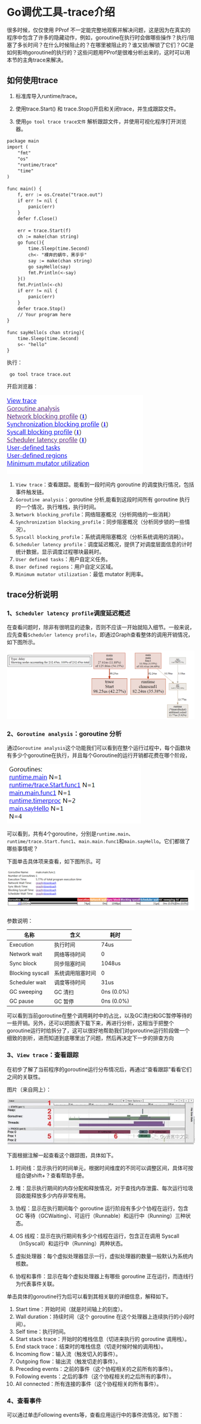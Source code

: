 # Go调优工具-trace介绍

很多时候，仅仅使用 PProf 不一定能完整地观察并解决问题，这是因为在真实的程序中包含了许多的隐藏动作，例如，goroutine在执行时会做哪些操作？执行/阻塞了多长时间？在什么时候阻止的？在哪里被阻止的？谁又锁/解锁了它们？GC是如何影响goroutine的执行的？这些问题用PProf是很难分析出来的，这时可以用本节的主角trace来解决。

## 如何使用trace

1. 标准库导入runtime/trace。

2. 使用trace.Start() 和 trace.Stop()开启和关闭trace，并生成跟踪文件。

3. 使用`go tool trace trace文件` 解析跟踪文件，并使用可视化程序打开浏览器。

```
package main
import (
	"fmt"
	"os"
	"runtime/trace"
	"time"
)

func main() {
	f, err := os.Create("trace.out")
	if err != nil {
		panic(err)
	}
	defer f.Close()

	err = trace.Start(f)
	ch := make(chan string)
	go func(){
		time.Sleep(time.Second)
		ch<- "裸奔的蜗牛，黑乎乎"
		say := make(chan string)
		go sayHello(say)
		fmt.Println(<-say)
	}()
	fmt.Println(<-ch)
	if err != nil {
		panic(err)
	}
	defer trace.Stop()
	// Your program here
}

func sayHello(s chan string){
	time.Sleep(time.Second)
	s<- "hello"
}
```

执行：

```
 go tool trace trace.out
```

开启浏览器：

![pprof_gongneng](images/trace-01.png)

1. `View trace`：查看跟踪。能看到一段时间内 goroutine 的调度执行情况，包括事件触发链。
2.  `Goroutine analysis`：goroutine 分析,能看到这段时间所有 goroutine 执行的一个情况，执行堆栈，执行时间。
3. `Network blocking_profile`：网络阻塞概况（分析网络的一些消耗）
4. `Synchronization blocking_profile`：同步阻塞概况（分析同步锁的一些情况）。
5. `Syscall blocking_profile`：系统调用阻塞概况（分析系统调用的消耗）。
6. `Scheduler latency profile`：调度延迟概况，提供了对调度层面信息的计时统计数据，显示调度过程哪块最耗时。
7. `User defined tasks`：用户自定义任务。
8.  `User defined regions`：用户自定义区域。
9. `Minimum mutator utilization`：最低 mutator 利用率。

## trace分析说明

### 1、`Scheduler latency profile`调度延迟概述

在查看问题时，除非有很明显的迹象，否则不应该一开始就陷入细节。一般来说，应先查看`Scheduler latency profile`，即通过Graph查看整体的调用开销情况，如下图所示。

![pprof_gongneng](images/trace-02.png)



### 2、`Goroutine analysis`：goroutine 分析

通过`Goroutine analysis`这个功能我们可以看到在整个运行过程中，每个函数块有多少个goroutine在执行，并且每个Goroutine的运行开销都花费在哪个阶段，

![pprof_gongneng](images/trace-03.png)

可以看到，共有4个goroutine，分别是`runtime.main`、`runtime/trace.Start.func1`、`main.main.func1`和`main.sayHello`。它们都做了哪些事情呢？

下面单击具体项来查看，如下图所示。可

![pprof_gongneng](images/trace-04.png)

参数说明：



| 名称             | 含义             | 耗时       |
| ---------------- | ---------------- | ---------- |
| Execution        | 执行时间         | 74us       |
| Network wait     | 网络等待时间     | 0          |
| Sync block       | 同步阻塞时间     | 1048us     |
| Blocking syscall | 系统调用阻塞时间 | 0          |
| Scheduler wait   | 调度等待时间     | 31us       |
| GC sweeping      | GC 清扫          | 0ns (0.0%) |
| GC pause         | GC 暂停          | 0ns (0.0%) |

可以看到当前goroutine在整个调用耗时中的占比，以及GC清扫和GC暂停等待的一些开销。另外，还可以把图表下载下来，再进行分析，这相当于把整个goroutine运行时给拆分了，这可以很好地帮助我们对goroutine运行阶段做一个细致的剖析，进而知道到底哪里出了问题，然后再决定下一步的排查方向



### 3、`View trace`：查看跟踪

在初步了解了当前程序的goroutine运行分布情况后，再通过“查看跟踪”看看它们之间的关联性。

图片（来自网上）：

![pprof_gongneng](images/trace-05.jpg)

下面根据注解一起查看这个跟踪图，具体如下。

1.  时间线：显示执行的时间单元，根据时间维度的不同可以调整区间，具体可按组合键shift+？查看帮助手册。

2. 堆：显示执行期间的内存分配和释放情况，对于查找内存泄露、每次运行垃圾回收能释放多少内存非常有用。

3. 协程：显示在执行期间每个 goroutine 运行阶段有多少个协程在运行，包含 GC 等待（GCWaiting）、可运行（Runnable）和运行中（Running）三种状态。

4. OS 线程：显示在执行期间有多少个线程在运行，包含正在调用 Syscall（InSyscall）和运行中（Running）两种状态。

5. 虚拟处理器：每个虚拟处理器显示一行，虚拟处理器的数量一般默认为系统内核数。

6. 协程和事件：显示在每个虚拟处理器上有哪些 goroutine 正在运行，而连线行为代表事件关联。

   

单击具体的goroutine行为后可以看到其相关联的详细信息，解释如下。

1. Start time：开始时间（就是时间轴上的刻度）。
2.  Wall duration：持续时间（这个 goroutine 在这个处理器上连续执行的小段时间）。
3. Self time：执行时间。
4.  Start stack trace：开始时的堆栈信息（切进来执行的 goroutine 调用栈）。
5.  End stack trace：结束时的堆栈信息（切走时候时候的调用栈）。
6. Incoming flow：输入流（触发切入的事件）。
7.  Outgoing flow：输出流（触发切走的事件）。
8.  Preceding events：之前的事件（这个协程相关的之前所有的事件）。
9.  Following events：之后的事件（这个协程相关的之后所有的事件）。
10.  All connected：所有连接的事件（这个协程相关的所有事件）。



### 4、查看事件

可以通过单击Following events等，查看应用运行中的事件流情况，如下图：






